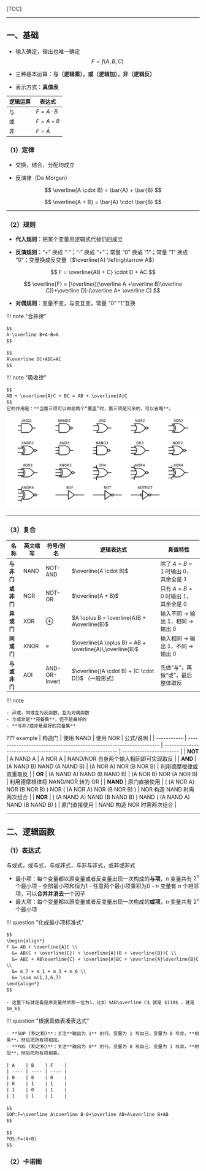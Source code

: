 [TOC]

---

## 一、基础

- 输入确定，输出也唯一确定
$$
F=f(A,B,C)
$$

- 三种基本运算：**与（逻辑乘），或（逻辑加），非（逻辑反）**
- 表示方式：**真值表**

| 逻辑运算 | 表达式     |
| -------- | ---------- |
| 与       | $F=A·B$    |
| 或       | $F=A+B$    |
| 非       | $F=\bar A$ |

### （1）定律

- 交换，结合，分配均成立

- 反演律（De Morgan）

$$
\overline{A \cdot B} = \bar{A} + \bar{B}
$$

$$
\overline{A + B} = \bar{A} \cdot \bar{B}
$$

---

### （2）规则

- **代入规则**：把某个变量用逻辑式代替仍旧成立

- **反演规则**：“$+$” 换成 “$\cdot$”；“$\cdot$” 换成 “$+$”；常量 “0” 换成 “1”；常量 “1” 换成 “0”；变量换成反变量（$\overline{A} \leftrightarrow A$）

$$
F = \overline{AB + C} \cdot D + AC
$$

$$
\overline{F} = [\overline{[(\overline A +\overline B)\overline C]}+\overline D]·(\overline A+
\overline C)
$$

- **对偶规则**：变量不变，与变互变，常量 “0” “1”互换

!!! note "合并律"

    $$
    A·\overline B+A·B=A
    $$
    
    $$
    A\overline BC+ABC=AC
    $$


!!! note "吸收律"

    $$
    AB + \overline{A}C + BC = AB + \overline{A}C
    $$
    它的作用是：**当第三项可以由前两个“覆盖”时，第三项是冗余的，可以省略**。

![gate.svg](../../assets/images/DLD/gate.svg)

------

### （3）复合

| 名称         | 英文缩写 | 符号/别名     | 逻辑表达式                                                | 真值特性                          |
| ------------ | -------- | ------------- | --------------------------------------------------------- | --------------------------------- |
| **与非门**   | NAND     | NOT-AND       | $\overline{A \cdot B}$                                    | 除了 $A=B=1$ 时输出 0，其余全是 1 |
| **或非门**   | NOR      | NOT-OR        | $\overline{A + B}$                                        | 只有 $A=B=0$ 时输出 1，其余全是 0 |
| **异或门**   | XOR      | ⊕             | $A \oplus B = \overline{A}B + A\overline{B}$              | 输入不同 → 输出 1，相同 → 输出 0  |
| **同或门**   | XNOR     | ≡             | $\overline{A \oplus B} = AB + \overline{A}\,\overline{B}$ | 输入相同 → 输出 1，不同 → 输出 0  |
| **与或非门** | AOI      | AND-OR-Invert | $\overline{(A \cdot B) + (C \cdot D)}$ （一般形式）       | 先做“与”，再做“或”，最后整体取反  |

!!! note

	- 异或，同或互为反函数，互为对偶函数
	- 与或非是**完备集**，但不是最好的
	- **与非/或非是最好的完备集**

??? example
    | 构造门         | 使用 NAND                                                            | 使用 NOR                                                      | 公式/说明                   |
    | ----------- | ------------------------------------------------------------------ | ----------------------------------------------------------- | ----------------------- |
    | **NOT**   | A NAND A                                                           | A NOR A                                                     | NAND/NOR 自身两个输入相同即可实现取反 |
    | **AND** | (A NAND B) NAND (A NAND B)                                         | (A NOR A) NOR (B NOR B)                                     | 利用德摩根律或双重取反             |
    | **OR**  | (A NAND A) NAND (B NAND B)                                         | (A NOR B) NOR (A NOR B)                                     | 利用德摩根律将 NAND/NOR 转为 OR  |
    | **NAND**    | 原门直接使用                                                             | ( (A NOR A) NOR (B NOR B) ) NOR ( (A NOR A) NOR (B NOR B) ) | NOR 构造 NAND 时需两次组合      |
    | **NOR**     | ( (A NAND A) NAND (B NAND B) ) NAND ( (A NAND A) NAND (B NAND B) ) | 原门直接使用                                                      | NAND 构造 NOR 时需两次组合      |


---

## 二、逻辑函数

### （1）表达式

与或式，或与式，与或非式，与非与非式，或非或非式

- 最小项：每个变量都以原变量或者反变量出现一次构成的**与项**，$n$ 变量共有 $2^n$ 个最小项
      - 全部最小项和恒为1
      - 任意两个最小项乘积为0
      - $n$ 变量有 $n$ 个相邻项，可以**合并并消去**一个因子
- 最大项：每个变量都以原变量或者反变量出现一次构成的**或项**，$n$ 变量共有 $2^n$ 个最小项



!!! question "化成最小项标准式"

    $$
    \begin{align*}
    F &= AB + \overline{A}C \\
      &= AB(C + \overline{C}) + \overline{A}(B + \overline{B})C \\
      &= ABC + AB\overline{C} + \overline{A}BC + \overline{A}\overline{B}C \\
      &= m_7 + m_1 + m_3 + m_6 \\
      &= \sum m(1,3,6,7)
    \end{align*}
    $$

    - 这里下标就是看是原变量然后那一位为1，比如 $AB\overline C$ 就是 $110$ ，就是 $m_6$

!!! question "根据真值表凑表达式"

	- **SOP (积之和)**：关注**输出为 1** 的行。变量为 1 写自己，变量为 0 写非，**相乘**，然后把所有项相加。
	- **POS (和之积)**：关注**输出为 0** 的行。变量为 0 写自己，变量为 1 写非，**相加**，然后把所有项相乘。
	
	| A    | B    | F    |
	| ---- | ---- | ---- |
	| 0    | 0    | 0    |
	| 0    | 1    | 1    |
	| 1    | 0    | 1    |
	| 1    | 1    | 1    |
	
	$$
	SOP:F=\overline A\overline B·0+\overline AB+A\overline B+AB
	$$
	
	$$
	POS:F=(A+B)
	$$



### （2）卡诺图

